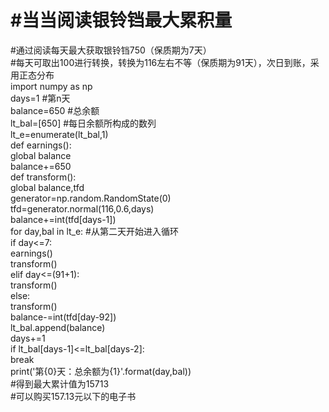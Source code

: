 #当当阅读银铃铛最大累积量
========================
#通过阅读每天最大获取银铃铛750（保质期为7天）  
#每天可取出100进行转换，转换为116左右不等（保质期为91天），次日到账，采用正态分布  
import numpy as np  
days=1    #第n天  
balance=650    #总余额  
lt_bal=[650]    #每日余额所构成的数列  
lt_e=enumerate(lt_bal,1)  
def earnings():      
global balance  
balance+=650  
def transform():  
global balance,tfd  
generator=np.random.RandomState(0)  
tfd=generator.normal(116,0.6,days)  
balance+=int(tfd[days-1])  
for day,bal in lt_e:    #从第二天开始进入循环  
if day<=7:  
earnings()  
transform()  
elif day<=(91+1):  
transform()  
else:  
transform()  
balance-=int(tfd[day-92])  
lt_bal.append(balance)  
days+=1  
if lt_bal[days-1]<=lt_bal[days-2]:  
break  
print('第{0}天：总余额为{1}'.format(day,bal))  
#得到最大累计值为15713  
#可以购买157.13元以下的电子书  
